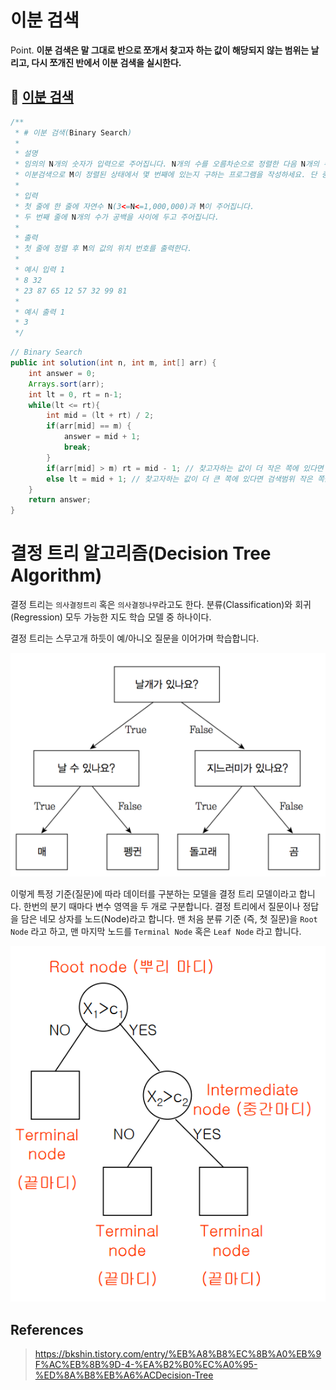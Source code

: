 # 이분 검색

Point. __이분 검색은 말 그대로 반으로 쪼개서 찾고자 하는 값이 해당되지 않는 범위는 날리고, 다시 쪼개진 반에서 이분 검색을 실시한다.__

## 🔑 [이분 검색](https://github.com/BAEKJungHo/algorithms/blob/master/src/src/main/java/inflearn/sorting/binarysearch/Main.java)

```java
/**
 * # 이분 검색(Binary Search)
 *
 * 설명
 * 임의의 N개의 숫자가 입력으로 주어집니다. N개의 수를 오름차순으로 정렬한 다음 N개의 수 중 한 개의 수인 M이 주어지면
 * 이분검색으로 M이 정렬된 상태에서 몇 번째에 있는지 구하는 프로그램을 작성하세요. 단 중복값은 존재하지 않습니다.
 *
 * 입력
 * 첫 줄에 한 줄에 자연수 N(3<=N<=1,000,000)과 M이 주어집니다.
 * 두 번째 줄에 N개의 수가 공백을 사이에 두고 주어집니다.
 *
 * 출력
 * 첫 줄에 정렬 후 M의 값의 위치 번호를 출력한다.
 *
 * 예시 입력 1
 * 8 32
 * 23 87 65 12 57 32 99 81
 *
 * 예시 출력 1
 * 3
 */
 ```

```java
// Binary Search
public int solution(int n, int m, int[] arr) {
    int answer = 0;
    Arrays.sort(arr);
    int lt = 0, rt = n-1;
    while(lt <= rt){
        int mid = (lt + rt) / 2;
        if(arr[mid] == m) {
            answer = mid + 1;
            break;
        }
        if(arr[mid] > m) rt = mid - 1; // 찾고자하는 값이 더 작은 쪽에 있다면 검색범위 큰 쪽을 아예 날린다. = mid - 1;
        else lt = mid + 1; // 찾고자하는 값이 더 큰 쪽에 있다면 검색범위 작은 쪽을 아예 날린다.
    }
    return answer;
}
```

# 결정 트리 알고리즘(Decision Tree Algorithm)

결정 트리는 `의사결정트리` 혹은 `의사결정나무`라고도 한다. 분류(Classification)와 회귀(Regression) 모두 가능한 지도 학습 모델 중 하나이다.

결정 트리는 스무고개 하듯이 예/아니오 질문을 이어가며 학습합니다.

![IMAGES](../images/decisiontree.png)

이렇게 특정 기준(질문)에 따라 데이터를 구분하는 모델을 결정 트리 모델이라고 합니다. 한번의 분기 때마다 변수 영역을 두 개로 구분합니다. 결정 트리에서 질문이나 정답을 담은 네모 상자를 노드(Node)라고 합니다. 맨 처음 분류 기준 (즉, 첫 질문)을 `Root Node` 라고 하고, 맨 마지막 노드를 `Terminal Node` 혹은 `Leaf Node` 라고 합니다.

![IMAGES](../images/decisiontree2.png)

## References

> https://bkshin.tistory.com/entry/%EB%A8%B8%EC%8B%A0%EB%9F%AC%EB%8B%9D-4-%EA%B2%B0%EC%A0%95-%ED%8A%B8%EB%A6%ACDecision-Tree
